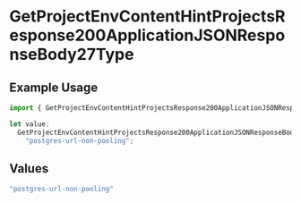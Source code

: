 # GetProjectEnvContentHintProjectsResponse200ApplicationJSONResponseBody27Type

## Example Usage

```typescript
import { GetProjectEnvContentHintProjectsResponse200ApplicationJSONResponseBody27Type } from "@vercel/sdk/models/getprojectenvop.js";

let value:
  GetProjectEnvContentHintProjectsResponse200ApplicationJSONResponseBody27Type =
    "postgres-url-non-pooling";
```

## Values

```typescript
"postgres-url-non-pooling"
```